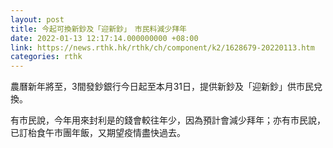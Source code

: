 ```yaml
---
layout: post
title: 今起可換新鈔及「迎新鈔」　市民料減少拜年
date: 2022-01-13 12:17:14.000000000 +08:00
link: https://news.rthk.hk/rthk/ch/component/k2/1628679-20220113.htm
categories: rthk
---
```


農曆新年將至，3間發鈔銀行今日起至本月31日，提供新鈔及「迎新鈔」供市民兌換。

有市民說，今年用來封利是的錢會較往年少，因為預計會減少拜年；亦有市民說，已訂枱食午市團年飯，又期望疫情盡快過去。
